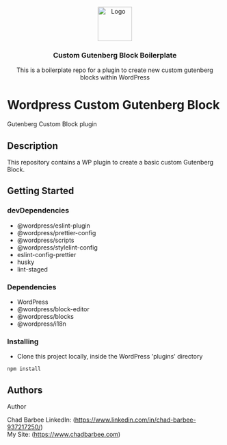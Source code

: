 <!-- PROJECT LOGO -->
<br />
<div align="center">
  <a href="https://github.com/cbarbee-git/custom-gutenberg-block-boilerplate">
    <img src="https://chadbarbee.com/img/gutenberg-block-icon.jpeg" alt="Logo" width="80" height="80">
  </a>

<h3 align="center">Custom Gutenberg Block Boilerplate</h3>

  <p align="center">
    This is a boilerplate repo for a plugin to create new custom gutenberg blocks within WordPress<br />
	</p>
</div>

# Wordpress Custom Gutenberg Block

Gutenberg Custom Block plugin

## Description

This repository contains a WP plugin to create a basic custom Gutenberg Block.

## Getting Started

### devDependencies

* @wordpress/eslint-plugin
* @wordpress/prettier-config
* @wordpress/scripts
* @wordpress/stylelint-config
* eslint-config-prettier
* husky
* lint-staged

### Dependencies

* WordPress
* @wordpress/block-editor
* @wordpress/blocks
* @wordpress/i18n

### Installing

* Clone this project locally, inside the WordPress 'plugins' directory

```
npm install
```

## Authors

Author

Chad Barbee
LinkedIn: (https://www.linkedin.com/in/chad-barbee-937217250/)<br />
My Site: (https://www.chadbarbee.com)

